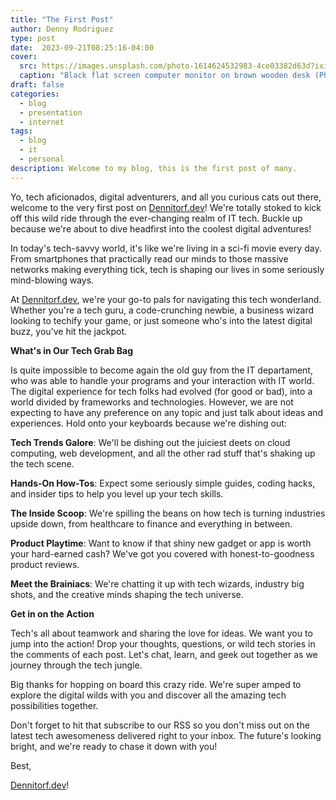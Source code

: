 ```yaml
---
title: "The First Post"
author: Denny Rodriguez
type: post
date:  2023-09-21T08:25:16-04:00
cover:
  src: https://images.unsplash.com/photo-1614624532983-4ce03382d63d?ixid=M3w1MDUxNDl8MHwxfHJhbmRvbXx8fHx8fHx8fDE2OTUyOTkxMTZ8&ixlib=rb-4.0.3&w=1500&h=750&crop=focalpoint&fit=crop
  caption: "Black flat screen computer monitor on brown wooden desk (Photo by [Linus Mimietz](https://unsplash.com/@linusmimietz?utm_source=chringel.dev%20blog&utm_medium=referral) on [Unsplash](https://unsplash.com/?utm_source=chringel.dev%20blog&utm_medium=referral))"
draft: false
categories:
  - blog
  - presentation
  - internet
tags:
  - blog
  - it
  - personal  
description: Welcome to my blog, this is the first post of many.
---
```


Yo, tech aficionados, digital adventurers, and all you curious cats out there, welcome to the very first post on [Dennitorf.dev](https://dennitorf.dev)! We're totally stoked to kick off this wild ride through the ever-changing realm of IT tech. Buckle up because we're about to dive headfirst into the coolest digital adventures!

In today's tech-savvy world, it's like we're living in a sci-fi movie every day. From smartphones that practically read our minds to those massive networks making everything tick, tech is shaping our lives in some seriously mind-blowing ways.

At [Dennitorf.dev](https://dennitorf.dev), we're your go-to pals for navigating this tech wonderland. Whether you're a tech guru, a code-crunching newbie, a business wizard looking to techify your game, or just someone who's into the latest digital buzz, you've hit the jackpot.

**What's in Our Tech Grab Bag**

Is quite impossible to become again the old guy from the IT departament, who was able to handle your programs and your interaction with IT world. The digital experience for tech folks had evolved (for good or bad), into a world divided by frameworks and technologies. However, we are not expecting to have any preference on any topic and just talk about ideas and experiences. Hold onto your keyboards because we're dishing out:

**Tech Trends Galore**: We'll be dishing out the juiciest deets on cloud computing, web development, and all the other rad stuff that's shaking up the tech scene.

**Hands-On How-Tos**: Expect some seriously simple guides, coding hacks, and insider tips to help you level up your tech skills.

**The Inside Scoop**: We're spilling the beans on how tech is turning industries upside down, from healthcare to finance and everything in between.

**Product Playtime**: Want to know if that shiny new gadget or app is worth your hard-earned cash? We've got you covered with honest-to-goodness product reviews.

**Meet the Brainiacs**: We're chatting it up with tech wizards, industry big shots, and the creative minds shaping the tech universe.


**Get in on the Action**

Tech's all about teamwork and sharing the love for ideas. We want you to jump into the action! Drop your thoughts, questions, or wild tech stories in the comments of each post. Let's chat, learn, and geek out together as we journey through the tech jungle.

Big thanks for hopping on board this crazy ride. We're super amped to explore the digital wilds with you and discover all the amazing tech possibilities together.

Don't forget to hit that subscribe to our RSS so you don't miss out on the latest tech awesomeness delivered right to your inbox. The future's looking bright, and we're ready to chase it down with you!


Best, 

[Dennitorf.dev](https://dennitorf.dev)!

